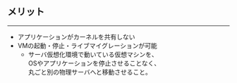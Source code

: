 ## メリット

---

- アプリケーションがカーネルを共有しない
- VMの起動・停止・ライブマイグレーションが可能
  - サーバ仮想化環境で動いている仮想マシンを、<br />OSやアプリケーションを停止させることなく、<br />丸ごと別の物理サーバへと移動させること。